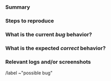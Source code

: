 <!---
Please read this!

Before opening a new issue, make sure to search for keywords in the issues
filtered by the "possible bug or "confirmed bug" label and verify the issue
you're about to submit isn't a duplicate.

See https://cfsa-pmw.warwick.ac.uk/mediawiki/index.php/Issue_tracking for more
information on opening a bug report.
--->

### Summary

<!--- Summarize the bug encountered concisely --->

### Steps to reproduce

<!---
How one can reproduce the issue - this is very important. Please attach a
complete input deck that can be used to reproduce the problem. Please also
state the version of EPOCH and number of cores used. If using any non-default
DEFINE flags, please state which were used.
If the problem seems system-dependant, it may be useful to provide the
Fortran compiler and MPI library used along with their version numbers.
OS version may also be useful.
--->

### What is the current *bug* behavior?

<!--- What actually happens --->

### What is the expected *correct* behavior?

<!--- What you think you should see instead --->

### Relevant logs and/or screenshots

<!---
Paste or attach any relevant logs. If pasting text, please use code blocks
(```) to format console output, logs, and code as it's very hard to read
otherwise.
--->

/label ~"possible bug"
